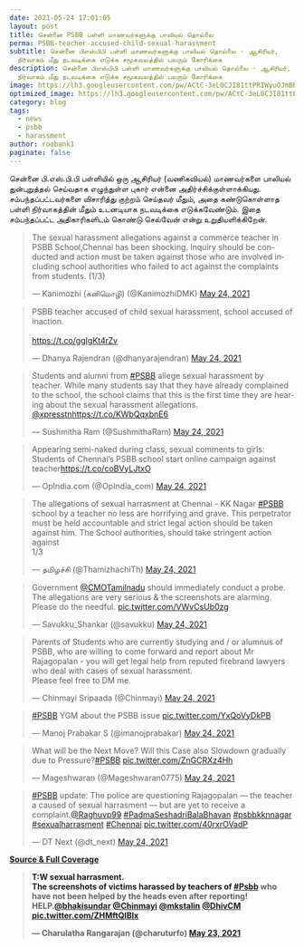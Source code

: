 ```yaml
---
date: 2021-05-24 17:01:05
layout: post
title: சென்னை PSBB பள்ளி மாணவர்களுக்கு பாலியல் தொல்லை
perma: PSBB-teacher-accused-child-sexual-harassment
subtitle: சென்னை பிஎஸ்பிபி பள்ளி மாணவர்களுக்கு பாலியல் தொல்லை - ஆசிரியர்,
  நிர்வாகம் மீது நடவடிக்கை எடுக்க சமூகவலத்தில் பலரும் கோரிக்கை
description: சென்னை பிஎஸ்பிபி பள்ளி மாணவர்களுக்கு பாலியல் தொல்லை - ஆசிரியர்,
  நிர்வாகம் மீது நடவடிக்கை எடுக்க சமூகவலத்தில் பலரும் கோரிக்கை
image: https://lh3.googleusercontent.com/pw/ACtC-3eL0CJI81ttPRIWyuOJmBBOsMPpKRkbGVx6oB8ZqWzUAQLT2w9LU7MHz3YITXtZC_uONUg8gVgq_tqa-bq5RZ759XOEnM0KEW53gQ3RovJFji90KU9RtcyUXlxouX040BXJ51A81RS-V65g1j9C3UfKWg=w1129-h635-no?authuser=0
optimized_image: https://lh3.googleusercontent.com/pw/ACtC-3eL0CJI81ttPRIWyuOJmBBOsMPpKRkbGVx6oB8ZqWzUAQLT2w9LU7MHz3YITXtZC_uONUg8gVgq_tqa-bq5RZ759XOEnM0KEW53gQ3RovJFji90KU9RtcyUXlxouX040BXJ51A81RS-V65g1j9C3UfKWg=w1129-h635-no?authuser=0
category: blog
tags:
  - news
  - psbb
  - harassment
author: roobank1
paginate: false
---
```

சென்னை பி.எஸ்.பி.பி பள்ளியில் ஒரு ஆசிரியர் (வணிகவியல்) மாணவர்களை பாலியல் துன்புறுத்தல் செய்வதாக எழுந்துள்ள புகார் என்னை அதிர்ச்சிக்குள்ளாக்கியது. சம்பந்தப்பட்டவர்களை விசாரித்து குற்றம் செய்தவர் மீதும், அதை கண்டுகொள்ளாத பள்ளி நிர்வாகத்தின் மீதும் உடனடியாக நடவடிக்கை எடுக்கவேண்டும். இதை சம்பந்தப்பட்ட அதிகாரிகளிடம் கொண்டு செல்வேன் என்று உறுதியளிக்கிறேன்.

<!--StartFragment-->

<blockquote class="twitter-tweet"><p lang="en" dir="ltr">The sexual harassment allegations against a commerce teacher in PSBB School,Chennai has been shocking. Inquiry should be conducted and action must be taken against those who are involved including school authorities who failed to act against the complaints from students. (1/3)</p>&mdash; Kanimozhi (கனிமொழி) (@KanimozhiDMK) <a href="https://twitter.com/KanimozhiDMK/status/1396690994746183683?ref_src=twsrc%5Etfw">May 24, 2021</a></blockquote> <script async src="https://platform.twitter.com/widgets.js" charset="utf-8"></script>

<!--EndFragment-->

<!--StartFragment-->

<blockquote class="twitter-tweet"><p lang="en" dir="ltr">PSBB teacher accused of child sexual harassment, school accused of inaction.<br><br> <a href="https://t.co/ggIgKt4rZv">https://t.co/ggIgKt4rZv</a></p>&mdash; Dhanya Rajendran (@dhanyarajendran) <a href="https://twitter.com/dhanyarajendran/status/1396779724978806790?ref_src=twsrc%5Etfw">May 24, 2021</a></blockquote> <script async src="https://platform.twitter.com/widgets.js" charset="utf-8"></script>

<!--EndFragment-->

<!--StartFragment-->

<blockquote class="twitter-tweet"><p lang="en" dir="ltr">Students and alumni from <a href="https://twitter.com/hashtag/PSBB?src=hash&amp;ref_src=twsrc%5Etfw">#PSBB</a> allege sexual harassment by teacher. While many students say that they have already complained to the school, the school claims that this is the first time they are hearing about the sexual harassment allegations. <a href="https://twitter.com/xpresstn?ref_src=twsrc%5Etfw">@xpresstn</a><a href="https://t.co/KWbQqxbnE6">https://t.co/KWbQqxbnE6</a></p>&mdash; Sushmitha Ram (@SushmithaRam) <a href="https://twitter.com/SushmithaRam/status/1396773312135450625?ref_src=twsrc%5Etfw">May 24, 2021</a></blockquote> <script async src="https://platform.twitter.com/widgets.js" charset="utf-8"></script>

<!--EndFragment-->

<!--StartFragment-->

<blockquote class="twitter-tweet"><p lang="en" dir="ltr">Appearing semi-naked during class, sexual comments to girls: Students of Chennai’s PSBB school start online campaign against teacher<a href="https://t.co/coBVyLJtxO">https://t.co/coBVyLJtxO</a></p>&mdash; OpIndia.com (@OpIndia_com) <a href="https://twitter.com/OpIndia_com/status/1396711371207630848?ref_src=twsrc%5Etfw">May 24, 2021</a></blockquote> <script async src="https://platform.twitter.com/widgets.js" charset="utf-8"></script>

<!--EndFragment-->

<!--StartFragment-->

<blockquote class="twitter-tweet"><p lang="en" dir="ltr">The allegations of sexual harrasment at Chennai - KK Nagar <a href="https://twitter.com/hashtag/PSBB?src=hash&amp;ref_src=twsrc%5Etfw">#PSBB</a> school by a teacher no less are horrifying and grave. This perpetrator must be held accountable and strict legal action should be taken against him. The School authorities, should take stringent action against<br>1/3</p>&mdash; தமிழச்சி (@ThamizhachiTh) <a href="https://twitter.com/ThamizhachiTh/status/1396710121766473728?ref_src=twsrc%5Etfw">May 24, 2021</a></blockquote> <script async src="https://platform.twitter.com/widgets.js" charset="utf-8"></script>

<!--EndFragment-->

<!--StartFragment-->

<blockquote class="twitter-tweet"><p lang="en" dir="ltr">Government <a href="https://twitter.com/CMOTamilnadu?ref_src=twsrc%5Etfw">@CMOTamilnadu</a> should immediately conduct a probe. The allegations are very serious &amp; the screenshots are alarming. Please do the needful. <a href="https://t.co/VWvCsUb0zg">pic.twitter.com/VWvCsUb0zg</a></p>&mdash; Savukku_Shankar (@savukku) <a href="https://twitter.com/savukku/status/1396668368476798976?ref_src=twsrc%5Etfw">May 24, 2021</a></blockquote> <script async src="https://platform.twitter.com/widgets.js" charset="utf-8"></script>

<!--EndFragment-->

<!--StartFragment-->

<blockquote class="twitter-tweet"><p lang="en" dir="ltr">Parents of Students who are currently studying and / or alumnus of PSBB, who are willing to come forward and report about Mr Rajagopalan - you will get legal help from reputed firebrand lawyers who deal with cases of sexual harassment. <br>Please feel free to DM me.</p>&mdash; Chinmayi Sripaada (@Chinmayi) <a href="https://twitter.com/Chinmayi/status/1396741613968236546?ref_src=twsrc%5Etfw">May 24, 2021</a></blockquote> <script async src="https://platform.twitter.com/widgets.js" charset="utf-8"></script>

<!--EndFragment-->

<!--StartFragment-->

<blockquote class="twitter-tweet"><p lang="en" dir="ltr"><a href="https://twitter.com/hashtag/PSBB?src=hash&amp;ref_src=twsrc%5Etfw">#PSBB</a> YGM about the PSBB issue <a href="https://t.co/YxQoVyDkPB">pic.twitter.com/YxQoVyDkPB</a></p>&mdash; Manoj Prabakar S (@imanojprabakar) <a href="https://twitter.com/imanojprabakar/status/1396717377119657990?ref_src=twsrc%5Etfw">May 24, 2021</a></blockquote> <script async src="https://platform.twitter.com/widgets.js" charset="utf-8"></script>

<!--EndFragment-->

<!--StartFragment-->

<blockquote class="twitter-tweet"><p lang="en" dir="ltr">What will be the Next Move? Will this Case also Slowdown gradually due to Pressure?<a href="https://twitter.com/hashtag/PSBB?src=hash&amp;ref_src=twsrc%5Etfw">#PSBB</a> <a href="https://t.co/ZnGCRXz4Hh">pic.twitter.com/ZnGCRXz4Hh</a></p>&mdash; Mageshwaran (@Mageshwaran0775) <a href="https://twitter.com/Mageshwaran0775/status/1396783504499765250?ref_src=twsrc%5Etfw">May 24, 2021</a></blockquote> <script async src="https://platform.twitter.com/widgets.js" charset="utf-8"></script>

<!--EndFragment-->

<!--StartFragment-->

<blockquote class="twitter-tweet"><p lang="en" dir="ltr"><a href="https://twitter.com/hashtag/PSBB?src=hash&amp;ref_src=twsrc%5Etfw">#PSBB</a> update: The police are questioning Rajagopalan — the teacher a caused of sexual harrasment — but are yet to receive a complaint.<a href="https://twitter.com/Raghuvp99?ref_src=twsrc%5Etfw">@Raghuvp99</a> <a href="https://twitter.com/hashtag/PadmaSeshadriBalaBhavan?src=hash&amp;ref_src=twsrc%5Etfw">#PadmaSeshadriBalaBhavan</a> <a href="https://twitter.com/hashtag/psbbkknnagar?src=hash&amp;ref_src=twsrc%5Etfw">#psbbkknnagar</a> <a href="https://twitter.com/hashtag/sexualharrasment?src=hash&amp;ref_src=twsrc%5Etfw">#sexualharrasment</a> <a href="https://twitter.com/hashtag/Chennai?src=hash&amp;ref_src=twsrc%5Etfw">#Chennai</a> <a href="https://t.co/40rxrOVadP">pic.twitter.com/40rxrOVadP</a></p>&mdash; DT Next (@dt_next) <a href="https://twitter.com/dt_next/status/1396795433947566085?ref_src=twsrc%5Etfw">May 24, 2021</a></blockquote> <script async src="https://platform.twitter.com/widgets.js" charset="utf-8"></script>

<!--EndFragment-->

<b>

<a href="https://news.google.com/stories/CAAqOQgKIjNDQklTSURvSmMzUnZjbmt0TXpZd1NoTUtFUWl0NS12c2tvQU1FWlFCSENoeXRJT3RLQUFQAQ?hl=en-IN&gl=IN&ceid=IN%3Aen" target="_blank">
Source & Full Coverage
<a>

<b>



<!--StartFragment-->

<blockquote class="twitter-tweet"><p lang="en" dir="ltr">T:W sexual harrasment.<br>The screenshots of victims harassed by teachers of <a href="https://twitter.com/hashtag/Psbb?src=hash&amp;ref_src=twsrc%5Etfw">#Psbb</a> who have not been helped by the heads even after reporting!<br>HELP.<a href="https://twitter.com/bhakisundar?ref_src=twsrc%5Etfw">@bhakisundar</a> <a href="https://twitter.com/Chinmayi?ref_src=twsrc%5Etfw">@Chinmayi</a> <a href="https://twitter.com/mkstalin?ref_src=twsrc%5Etfw">@mkstalin</a> <a href="https://twitter.com/DhivCM?ref_src=twsrc%5Etfw">@DhivCM</a> <a href="https://t.co/ZHMftQIBlx">pic.twitter.com/ZHMftQIBlx</a></p>&mdash; Charulatha Rangarajan (@charuturfo) <a href="https://twitter.com/charuturfo/status/1396519260558479364?ref_src=twsrc%5Etfw">May 23, 2021</a></blockquote> <script async src="https://platform.twitter.com/widgets.js" charset="utf-8"></script>

<!--EndFragment-->